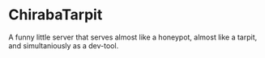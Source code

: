 # ChirabaTarpit
A funny little server that serves almost like a honeypot, almost like a tarpit, and simultaniously as a dev-tool. 

